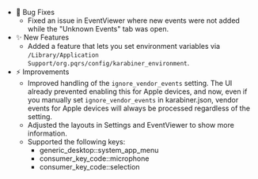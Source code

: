 -   🐛 Bug Fixes
    -   Fixed an issue in EventViewer where new events were not added while the "Unknown Events" tab was open.
-   ✨ New Features
    -   Added a feature that lets you set environment variables via `/Library/Application Support/org.pqrs/config/karabiner_environment`.
-   ⚡️ Improvements
    -   Improved handling of the `ignore_vendor_events` setting.
        The UI already prevented enabling this for Apple devices, and now, even if you manually set `ignore_vendor_events` in karabiner.json, vendor events for Apple devices will always be processed regardless of the setting.
    -   Adjusted the layouts in Settings and EventViewer to show more information.
    -   Supported the following keys:
        -   generic_desktop::system_app_menu
        -   consumer_key_code::microphone
        -   consumer_key_code::selection
